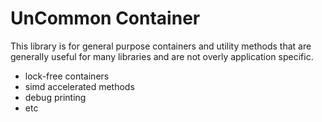 # UnCommon Container 

This library is for general purpose containers and utility
methods that are generally useful for many libraries and are
not overly application specific.  

- lock-free containers
- simd accelerated methods 
- debug printing 
- etc
